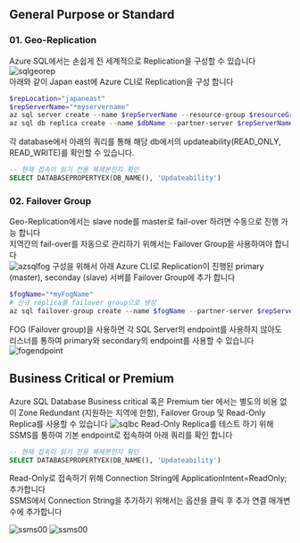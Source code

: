 
## General Purpose or Standard 
### 01. Geo-Replication
Azure SQL에서는 손쉽게 전 세계적으로 Replication을 구성할 수 있습니다  
![sqlgeorep](https://docs.microsoft.com/ko-kr/azure/azure-sql/database/media/active-geo-replication-overview/geo-replication.png)  
아래와 같이 Japan east에 Azure CLI로 Replication을 구성 합니다  
```powershell
$repLocation="japaneast"
$repServerName="*myservername"
az sql server create --name $repServerName --resource-group $resourceGroup --location $repLocation --admin-user $userName --admin-password $password
az sql db replica create --name $dbName --partner-server $repServerName --resource-group $resourceGroup --server $serverName
```

각 database에서 아래의 쿼리를 통해 해당 db에서의 updateability(READ_ONLY, READ_WRITE)를 확인할 수 있습니다.

```sql
-- 현재 접속이 읽기 전용 복제본인지 확인
SELECT DATABASEPROPERTYEX(DB_NAME(), 'Updateability')
```

### 02. Failover Group
Geo-Replication에서는 slave node를 master로 fail-over 하려면 수동으로 진행 가능 합니다  
지역간의 fail-over를 자동으로 관리하기 위해서는 Failover Group을 사용하여야 합니다  
![azsqlfog](https://docs.microsoft.com/ko-kr/azure/azure-sql/database/media/auto-failover-group-overview/auto-failover-group.png)
구성을 위해서 아래 Azure CLI로 Replication이 진행된 primary (master), seconday (slave) 서버를 Failover Group에 추가 합니다  
```powershell
$fogName="*myFogName"
# 신규 replica를 failover group으로 생성
az sql failover-group create --name $fogName --partner-server $repServerName  --resource-group $resourceGroup --server $serverName
```
FOG (Failover group)을 사용하면 각 SQL Server의 endpoint를 사용하지 않아도 리스너를 통하여 primary와 secondary의 endpoint를 사용할 수 있습니다  
![fogendpoint](https://azmyhanson.blob.core.windows.net/azcon/01_fogendpoint.jpg)
## Business Critical or Premium
Azure SQL Database Business critical 혹은 Premium tier 에서는 별도의 비용 없이 Zone Redundant (지원하는 지역에 한함), Failover Group 및 Read-Only Replica를 사용할 수 있습니다
![sqlbc](https://docs.microsoft.com/en-us/azure/azure-sql/database/media/read-scale-out/business-critical-service-tier-read-scale-out.png)
Read-Only Replica를 테스트 하기 위해 SSMS를 통하여 기본 endpoint로 접속하여 아래 쿼리를 확인 합니다
```sql
-- 현재 접속이 읽기 전용 복제본인지 확인
SELECT DATABASEPROPERTYEX(DB_NAME(), 'Updateability')
```
Read-Only로 접속하기 위해 Connection String에 ApplicationIntent=ReadOnly; 추가합니다  
SSMS에서 Connection String을 추가하기 위해서는 옵션을 클릭 후 추가 연결 매개변수에 추가합니다

![ssms00](https://azmyhanson.blob.core.windows.net/azcon/00_ssms_connection.jpg)
![ssms00](https://azmyhanson.blob.core.windows.net/azcon/00_ssms_connection.jpg)


